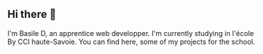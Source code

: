 ## Hi there 👋

I'm Basile D, an apprentice web developper. I'm currently studying in l'école By CCI haute-Savoie. You can find here, some of my projects for the school.
